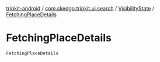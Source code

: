 [tripkit-android](../../index.md) / [com.skedgo.tripkit.ui.search](../index.md) / [VisibilityState](index.md) / [FetchingPlaceDetails](./-fetching-place-details.md)

# FetchingPlaceDetails

`FetchingPlaceDetails`
